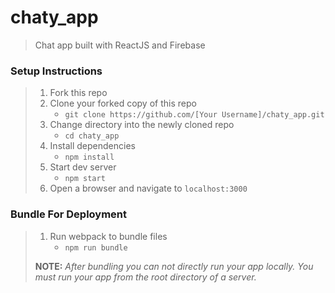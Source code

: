 # chaty_app

> Chat app built with ReactJS and Firebase

### Setup Instructions

> 1. Fork this repo
> 1. Clone your forked copy of this repo
>    - `git clone https://github.com/[Your Username]/chaty_app.git`
> 1. Change directory into the newly cloned repo
>    - `cd chaty_app`
> 1. Install dependencies 
>    - `npm install`
> 1. Start dev server
>    - `npm start`
> 1. Open a browser and navigate to `localhost:3000` 

### Bundle For Deployment

> 1. Run webpack to bundle files
>    - `npm run bundle`
> 
> **NOTE:** *After bundling you can not directly run your app locally. You must run your app from the root directory of a server.*
